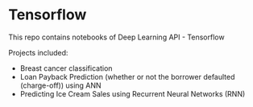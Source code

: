 # Tensorflow 

This repo contains notebooks of Deep Learning API - Tensorflow 

Projects included:

* Breast cancer classification
* Loan Payback Prediction (whether or not the borrower defaulted (charge-off)) using ANN
* Predicting Ice Cream Sales using Recurrent Neural Networks (RNN)

